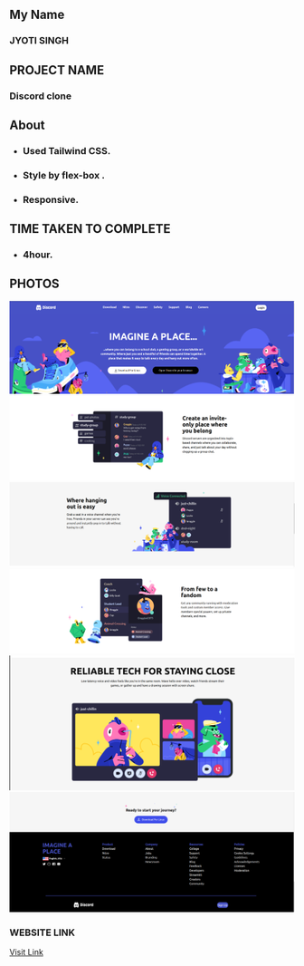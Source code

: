 ## My Name

### JYOTI SINGH

## PROJECT NAME

### Discord clone

## About

- ### Used Tailwind CSS.
- ### Style by flex-box .
- ### Responsive.

## TIME TAKEN TO COMPLETE

- ### 4hour.

## PHOTOS

![Discord-clone](./assets/ss1.png)
![Discord-clone](./assets/ss2.png)
![Discord-clone](./assets/ss3.png)
![Discord-clone](./assets/ss4.png)
![Discord-clone](./assets/ss5.png)
![Discord-clone](./assets/ss6.png)

### WEBSITE LINK

[Visit Link](https://discordclone01.netlify.app/)
